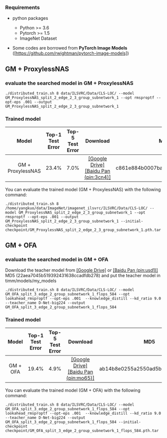 ### Requirements
* python packages
    * Python >= 3.6
    * Pytorch >= 1.5
    * ImageNet Dataset

* Some codes are borrowed from **PyTorch Image Models** ([https://github.com/rwightman/pytorch-image-models]) 


## GM + ProxylessNAS

### evaluate the searched model in GM + ProxylessNAS
```shell
./distributed_train.sh 8 data/ILSVRC/Data/CLS-LOC/ --model GM_ProxylessNAS_split_2_edge_2_3_group_subnetwork_1 --opt rmsproptf --opt-eps .001 --output GM_ProxylessNAS_split_2_edge_2_3_group_subnetwork_1
```

### Trained model
| Model | Top-1 Test Error | Top-5 Test Error | Download | MD5 |  
| :----:  | :--: | :--:  | :--:  | :--:  |
|GM + ProxylessNAS | 23.4% | 7.0% | [[Google Drive]](https://drive.google.com/file/d/17azGLyfcCCP0IfGVoDpBVaPAqbdVyl42/view?usp=sharing)  [[Baidu Pan (pin:3cn4)]](https://pan.baidu.com/s/1tWEQu206Z3_ZW7-I12ohfw)| c861e884b0007baa71e815f7a301d4f3 |  

You can evaluate the trained model (GM + ProxylessNAS) with the following command:
```shell
./distributed_train.sh 8 /home/yangkuo/data/ImageNet/imagenet_ilsvrc/ILSVRC/Data/CLS-LOC/ --model GM_ProxylessNAS_split_2_edge_2_3_group_subnetwork_1 --opt rmsproptf --opt-eps .001 --output GM_ProxylessNAS_split_2_edge_2_3_group_subnetwork_1 --initial-checkpoint checkpoint/GM_ProxylessNAS_split_2_edge_2_3_group_subnetwork_1.pth.tar
```


## GM + OFA

### evaluate the searched model in GM + OFA
Download the teacher model from [[Google Drive]](https://drive.google.com/file/d/1ZMPntl17VU2RJhhdvOgkCpY2tlb21_eR/view?usp=sharing) or [[Baidu Pan (pin:usd1)]](https://pan.baidu.com/s/1nZQ5sic1NjtSovSe-AguzQ) MD5 (22aea7045b519392431638ccadfdb278) and put the teacher model in timm/models/my_models
```shell
./distributed_train.sh 8 data/ILSVRC/Data/CLS-LOC/ --model GM_OFA_split_3_edge_2_group_subnetwork_1_flops_584 --opt lookahead_rmsproptf --opt-eps .001  --knowledge_distill --kd_ratio 9.0 --teacher_name D-Net-big224 --output GM_OFA_split_3_edge_2_group_subnetwork_1_flops_584
```

### Trained model
| Model | Top-1 Test Error | Top-5 Test Error | Download | MD5 |  
| :----:  | :--: | :--:  | :--:  | :--:  |
|GM + OFA | 19.4% | 4.9% | [[Google Drive]](https://drive.google.com/file/d/15pSUdP2ko5Av9WciWH7dO6m6h2n0bFHs/view?usp=sharing)  [[Baidu Pan (pin:mo65)]](https://pan.baidu.com/s/1dXKwsO4OCrMDwXE5jKl_Gw)| ab14b8e0255a2550ad5b1a674531275c |  

You can evaluate the trained model (GM + OFA) with the following command:
```shell
./distributed_train.sh 8 data/ILSVRC/Data/CLS-LOC/ --model GM_OFA_split_3_edge_2_group_subnetwork_1_flops_584 --opt lookahead_rmsproptf --opt-eps .001  --knowledge_distill --kd_ratio 9.0 --teacher_name D-Net-big224 --output GM_OFA_split_3_edge_2_group_subnetwork_1_flops_584 --initial-checkpoint checkpoint/GM_OFA_split_3_edge_2_group_subnetwork_1_flops_584.pth.tar
```

